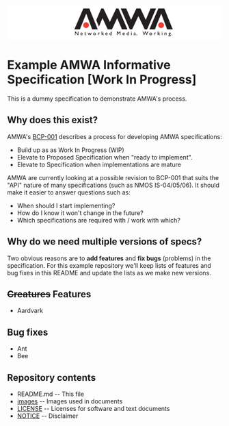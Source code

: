 
![AMWA](images/amwa_header-logo.png)

# Example AMWA Informative Specification [Work In Progress]

This is a dummy specification to demonstrate AMWA's process.

## Why does this exist?

AMWA's [BCP-001] describes a process for developing AMWA specifications:

- Build up as as Work In Progress (WIP)
- Elevate to Proposed Specification when "ready to implement".
- Elevate to Specification when implementations are mature

AMWA are currently looking at a possible revision to BCP-001 that suits the "API" nature of many specifications (such as NMOS IS-04/05/06). It should make it easier to answer questions such as:

 - When should I start implementing?
 - How do I know it won't change in the future?
 - Which specifications are required with / work with which?

## Why do we need multiple versions of specs?

Two obvious reasons are to **add features** and **fix bugs** (problems) in the specification. For this example repository we'll keep lists of features and bug fixes in this README and update the lists as we make new versions.

## ~~Creatures~~ Features

- Aardvark

## Bug fixes

- Ant
- Bee

## Repository contents

* README.md -- This file
* [images](images) -- Images used in documents
* [LICENSE](LICENSE) -- Licenses for software and text documents
* [NOTICE](NOTICE) -- Disclaimer

[//]: # (References/Links)

[BCP-001]: http://amwa.tv/projects/BCP-001.shtml "BCP-001: AMWA Specification Process"
